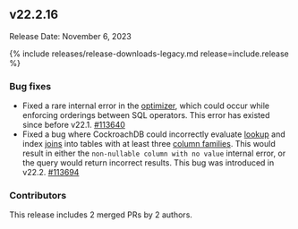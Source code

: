 ## v22.2.16

Release Date: November 6, 2023

{% include releases/release-downloads-legacy.md release=include.release %}

<h3 id="v22-2-16-bug-fixes">Bug fixes</h3>

- Fixed a rare internal error in the [optimizer](../v22.1/cost-based-optimizer.html), which could occur while enforcing orderings between SQL operators. This error has existed since before v22.1. [#113640][#113640]
- Fixed a bug where CockroachDB could incorrectly evaluate [lookup](../v23.2/joins.html#lookup-joins) and index [joins](../v23.2/joins.html) into tables with at least three [column families](../v23.2/column-families.html). This would result in either the `non-nullable column with no value` internal error, or the query would return incorrect results. This bug was introduced in v22.2. [#113694][#113694]

<h3 id="v22-2-16-contributors">Contributors</h3>

This release includes 2 merged PRs by 2 authors.

[#113640]: https://github.com/cockroachdb/cockroach/pull/113640
[#113694]: https://github.com/cockroachdb/cockroach/pull/113694
